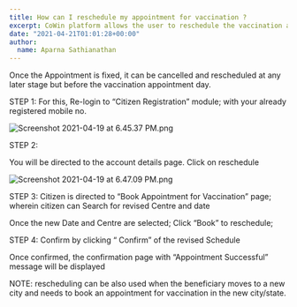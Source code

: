 ```yaml
---
title: How can I reschedule my appointment for vaccination ?
excerpt: CoWin platform allows the user to reschedule the vaccination appointment before the appointed vaccination day.
date: "2021-04-21T01:01:28+00:00"
author:
  name: Aparna Sathianathan
---
```

Once the Appointment is fixed, it can be cancelled and rescheduled at any later stage but before the vaccination appointment day. 

STEP 1:
For this, Re-login to “Citizen Registration” module; with your already registered mobile no.


![Screenshot 2021-04-19 at 6.45.37 PM.png](https://editor.cowinindia.org/rails/active_storage/blobs/redirect/eyJfcmFpbHMiOnsibWVzc2FnZSI6IkJBaHBGUT09IiwiZXhwIjpudWxsLCJwdXIiOiJibG9iX2lkIn19--c61431f477ab57e8a4a56999a2281b2028a1a550/Screenshot%202021-04-19%20at%206.45.37%20PM.png)

STEP 2:

You will be directed to the account details page. Click on reschedule


![Screenshot 2021-04-19 at 6.47.09 PM.png](https://editor.cowinindia.org/rails/active_storage/blobs/redirect/eyJfcmFpbHMiOnsibWVzc2FnZSI6IkJBaHBGZz09IiwiZXhwIjpudWxsLCJwdXIiOiJibG9iX2lkIn19--9eb88dfde22bc0699291c5cb8e931147412ebbc5/Screenshot%202021-04-19%20at%206.47.09%20PM.png)

STEP 3:
Citizen is directed to “Book Appointment for Vaccination” page; wherein citizen can Search for revised Centre and date

Once the new Date and Centre are selected; Click “Book” to reschedule; 

STEP 4:
Confirm by clicking “ Confirm” of the revised Schedule

Once confirmed, the confirmation page with “Appointment Successful” message will be displayed

NOTE: rescheduling can be also used when the beneficiary moves to a new city and needs to book an appointment for vaccination in the new city/state.



